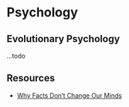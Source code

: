 # Psychology

## Evolutionary Psychology

...todo

## Resources

* [Why Facts Don’t Change Our Minds](https://www.newyorker.com/magazine/2017/02/27/why-facts-dont-change-our-mind)

